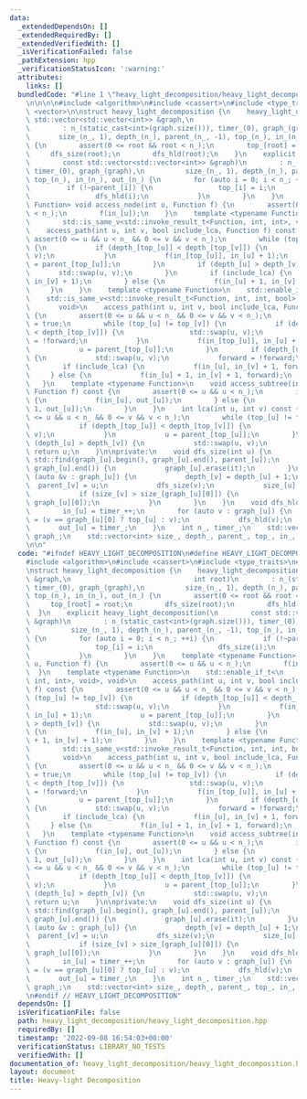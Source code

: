 ```yaml
---
data:
  _extendedDependsOn: []
  _extendedRequiredBy: []
  _extendedVerifiedWith: []
  _isVerificationFailed: false
  _pathExtension: hpp
  _verificationStatusIcon: ':warning:'
  attributes:
    links: []
  bundledCode: "#line 1 \"heavy_light_decomposition/heavy_light_decomposition.hpp\"\
    \n\n\n\n#include <algorithm>\n#include <cassert>\n#include <type_traits>\n#include\
    \ <vector>\n\nstruct heavy_light_decomposition {\n    heavy_light_decomposition(const\
    \ std::vector<std::vector<int>> &graph,\n                              int root)\n\
    \        : n_(static_cast<int>(graph.size())), timer_(0), graph_(graph),\n   \
    \       size_(n_, 1), depth_(n_), parent_(n_, -1), top_(n_), in_(n_), out_(n_)\
    \ {\n        assert(0 <= root && root < n_);\n        top_[root] = root;\n   \
    \     dfs_size(root);\n        dfs_hld(root);\n    }\n    explicit heavy_light_decomposition(\n\
    \        const std::vector<std::vector<int>> &graph)\n        : n_(static_cast<int>(graph.size())),\
    \ timer_(0), graph_(graph),\n          size_(n_, 1), depth_(n_), parent_(n_, -1),\
    \ top_(n_), in_(n_), out_(n_) {\n        for (auto i = 0; i < n_; ++i) {\n   \
    \         if (!~parent_[i]) {\n                top_[i] = i;\n                dfs_size(i);\n\
    \                dfs_hld(i);\n            }\n        }\n    }\n    template <typename\
    \ Function> void access_node(int u, Function f) {\n        assert(0 <= u && u\
    \ < n_);\n        f(in_[u]);\n    }\n    template <typename Function>\n    std::enable_if_t<\n\
    \        std::is_same_v<std::invoke_result_t<Function, int, int>, void>, void>\n\
    \    access_path(int u, int v, bool include_lca, Function f) const {\n       \
    \ assert(0 <= u && u < n_ && 0 <= v && v < n_);\n        while (top_[u] != top_[v])\
    \ {\n            if (depth_[top_[u]] < depth_[top_[v]]) {\n                std::swap(u,\
    \ v);\n            }\n            f(in_[top_[u]], in_[u] + 1);\n            u\
    \ = parent_[top_[u]];\n        }\n        if (depth_[u] > depth_[v]) {\n     \
    \       std::swap(u, v);\n        }\n        if (include_lca) {\n            f(in_[u],\
    \ in_[v] + 1);\n        } else {\n            f(in_[u] + 1, in_[v] + 1);\n   \
    \     }\n    }\n    template <typename Function>\n    std::enable_if_t<\n    \
    \    std::is_same_v<std::invoke_result_t<Function, int, int, bool>, void>,\n \
    \       void>\n    access_path(int u, int v, bool include_lca, Function f) const\
    \ {\n        assert(0 <= u && u < n_ && 0 <= v && v < n_);\n        bool forward\
    \ = true;\n        while (top_[u] != top_[v]) {\n            if (depth_[top_[u]]\
    \ < depth_[top_[v]]) {\n                std::swap(u, v);\n                forward\
    \ = !forward;\n            }\n            f(in_[top_[u]], in_[u] + 1, forward);\n\
    \            u = parent_[top_[u]];\n        }\n        if (depth_[u] > depth_[v])\
    \ {\n            std::swap(u, v);\n            forward = !forward;\n        }\n\
    \        if (include_lca) {\n            f(in_[u], in_[v] + 1, forward);\n   \
    \     } else {\n            f(in_[u] + 1, in_[v] + 1, forward);\n        }\n \
    \   }\n    template <typename Function>\n    void access_subtree(int u, bool include_root,\
    \ Function f) const {\n        assert(0 <= u && u < n_);\n        if (include_root)\
    \ {\n            f(in_[u], out_[u]);\n        } else {\n            f(in_[u] +\
    \ 1, out_[u]);\n        }\n    }\n    int lca(int u, int v) const {\n        assert(0\
    \ <= u && u < n_ && 0 <= v && v < n_);\n        while (top_[u] != top_[v]) {\n\
    \            if (depth_[top_[u]] < depth_[top_[v]]) {\n                std::swap(u,\
    \ v);\n            }\n            u = parent_[top_[u]];\n        }\n        if\
    \ (depth_[u] > depth_[v]) {\n            std::swap(u, v);\n        }\n       \
    \ return u;\n    }\n\nprivate:\n    void dfs_size(int u) {\n        auto it =\
    \ std::find(graph_[u].begin(), graph_[u].end(), parent_[u]);\n        if (it !=\
    \ graph_[u].end()) {\n            graph_[u].erase(it);\n        }\n        for\
    \ (auto &v : graph_[u]) {\n            depth_[v] = depth_[u] + 1;\n          \
    \  parent_[v] = u;\n            dfs_size(v);\n            size_[u] += size_[v];\n\
    \            if (size_[v] > size_[graph_[u][0]]) {\n                std::swap(v,\
    \ graph_[u][0]);\n            }\n        }\n    }\n    void dfs_hld(int u) {\n\
    \        in_[u] = timer_++;\n        for (auto v : graph_[u]) {\n            top_[v]\
    \ = (v == graph_[u][0] ? top_[u] : v);\n            dfs_hld(v);\n        }\n \
    \       out_[u] = timer_;\n    }\n    int n_, timer_;\n    std::vector<std::vector<int>>\
    \ graph_;\n    std::vector<int> size_, depth_, parent_, top_, in_, out_;\n};\n\
    \n\n"
  code: "#ifndef HEAVY_LIGHT_DECOMPOSITION\n#define HEAVY_LIGHT_DECOMPOSITION\n\n\
    #include <algorithm>\n#include <cassert>\n#include <type_traits>\n#include <vector>\n\
    \nstruct heavy_light_decomposition {\n    heavy_light_decomposition(const std::vector<std::vector<int>>\
    \ &graph,\n                              int root)\n        : n_(static_cast<int>(graph.size())),\
    \ timer_(0), graph_(graph),\n          size_(n_, 1), depth_(n_), parent_(n_, -1),\
    \ top_(n_), in_(n_), out_(n_) {\n        assert(0 <= root && root < n_);\n   \
    \     top_[root] = root;\n        dfs_size(root);\n        dfs_hld(root);\n  \
    \  }\n    explicit heavy_light_decomposition(\n        const std::vector<std::vector<int>>\
    \ &graph)\n        : n_(static_cast<int>(graph.size())), timer_(0), graph_(graph),\n\
    \          size_(n_, 1), depth_(n_), parent_(n_, -1), top_(n_), in_(n_), out_(n_)\
    \ {\n        for (auto i = 0; i < n_; ++i) {\n            if (!~parent_[i]) {\n\
    \                top_[i] = i;\n                dfs_size(i);\n                dfs_hld(i);\n\
    \            }\n        }\n    }\n    template <typename Function> void access_node(int\
    \ u, Function f) {\n        assert(0 <= u && u < n_);\n        f(in_[u]);\n  \
    \  }\n    template <typename Function>\n    std::enable_if_t<\n        std::is_same_v<std::invoke_result_t<Function,\
    \ int, int>, void>, void>\n    access_path(int u, int v, bool include_lca, Function\
    \ f) const {\n        assert(0 <= u && u < n_ && 0 <= v && v < n_);\n        while\
    \ (top_[u] != top_[v]) {\n            if (depth_[top_[u]] < depth_[top_[v]]) {\n\
    \                std::swap(u, v);\n            }\n            f(in_[top_[u]],\
    \ in_[u] + 1);\n            u = parent_[top_[u]];\n        }\n        if (depth_[u]\
    \ > depth_[v]) {\n            std::swap(u, v);\n        }\n        if (include_lca)\
    \ {\n            f(in_[u], in_[v] + 1);\n        } else {\n            f(in_[u]\
    \ + 1, in_[v] + 1);\n        }\n    }\n    template <typename Function>\n    std::enable_if_t<\n\
    \        std::is_same_v<std::invoke_result_t<Function, int, int, bool>, void>,\n\
    \        void>\n    access_path(int u, int v, bool include_lca, Function f) const\
    \ {\n        assert(0 <= u && u < n_ && 0 <= v && v < n_);\n        bool forward\
    \ = true;\n        while (top_[u] != top_[v]) {\n            if (depth_[top_[u]]\
    \ < depth_[top_[v]]) {\n                std::swap(u, v);\n                forward\
    \ = !forward;\n            }\n            f(in_[top_[u]], in_[u] + 1, forward);\n\
    \            u = parent_[top_[u]];\n        }\n        if (depth_[u] > depth_[v])\
    \ {\n            std::swap(u, v);\n            forward = !forward;\n        }\n\
    \        if (include_lca) {\n            f(in_[u], in_[v] + 1, forward);\n   \
    \     } else {\n            f(in_[u] + 1, in_[v] + 1, forward);\n        }\n \
    \   }\n    template <typename Function>\n    void access_subtree(int u, bool include_root,\
    \ Function f) const {\n        assert(0 <= u && u < n_);\n        if (include_root)\
    \ {\n            f(in_[u], out_[u]);\n        } else {\n            f(in_[u] +\
    \ 1, out_[u]);\n        }\n    }\n    int lca(int u, int v) const {\n        assert(0\
    \ <= u && u < n_ && 0 <= v && v < n_);\n        while (top_[u] != top_[v]) {\n\
    \            if (depth_[top_[u]] < depth_[top_[v]]) {\n                std::swap(u,\
    \ v);\n            }\n            u = parent_[top_[u]];\n        }\n        if\
    \ (depth_[u] > depth_[v]) {\n            std::swap(u, v);\n        }\n       \
    \ return u;\n    }\n\nprivate:\n    void dfs_size(int u) {\n        auto it =\
    \ std::find(graph_[u].begin(), graph_[u].end(), parent_[u]);\n        if (it !=\
    \ graph_[u].end()) {\n            graph_[u].erase(it);\n        }\n        for\
    \ (auto &v : graph_[u]) {\n            depth_[v] = depth_[u] + 1;\n          \
    \  parent_[v] = u;\n            dfs_size(v);\n            size_[u] += size_[v];\n\
    \            if (size_[v] > size_[graph_[u][0]]) {\n                std::swap(v,\
    \ graph_[u][0]);\n            }\n        }\n    }\n    void dfs_hld(int u) {\n\
    \        in_[u] = timer_++;\n        for (auto v : graph_[u]) {\n            top_[v]\
    \ = (v == graph_[u][0] ? top_[u] : v);\n            dfs_hld(v);\n        }\n \
    \       out_[u] = timer_;\n    }\n    int n_, timer_;\n    std::vector<std::vector<int>>\
    \ graph_;\n    std::vector<int> size_, depth_, parent_, top_, in_, out_;\n};\n\
    \n#endif // HEAVY_LIGHT_DECOMPOSITION"
  dependsOn: []
  isVerificationFile: false
  path: heavy_light_decomposition/heavy_light_decomposition.hpp
  requiredBy: []
  timestamp: '2022-09-08 16:54:03+00:00'
  verificationStatus: LIBRARY_NO_TESTS
  verifiedWith: []
documentation_of: heavy_light_decomposition/heavy_light_decomposition.hpp
layout: document
title: Heavy-light Decomposition
---
```

